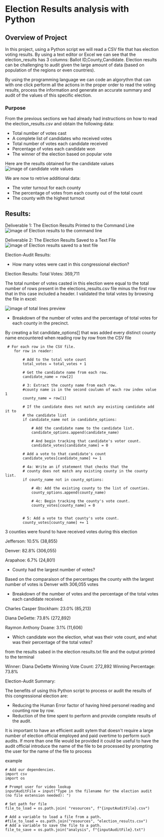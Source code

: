 # Election Results analysis with Python

## Overview of Project

In this project, using a Python script we will read a CSV file that has election voting results. By using a text editor or Excel we can see that the election_results has 3 columns: Ballot ID,County,Candidate.
Election results can be challenging to audit given the large amount of data (based on population of the regions or even countries).

By using the programming language we can code an algorythm that can with one click perform all the actions in the proper order to read the voting results, process the information and generate an accurate summary and audit of the values of this specific election.

### Purpose

From the previous sections we had already had instructions on how to read the election_results.csv and obtain the following data:
- Total number of votes cast
- A complete list of candidates who received votes
- Total number of votes each candidate received
- Percentage of votes each candidate won
- The winner of the election based on popular vote

Here are the results obtained for the candidate values
![image of candidate vote values](/resources/CandidateResults.png)

We are now to retrive additional data:

- The voter turnout for each county
- The percentage of votes from each county out of the total count
- The county with the highest turnout

## Results:

Deliverable 1: The Election Results Printed to the Command Line
![image of Election results to the command line](/resources/Terminal_ScreenShot.png)

Deliverable 2: The Election Results Saved to a Text File
![image of Election results saved to a text file](/resources/election_results.png)

Election-Audit Results: 

- How many votes were cast in this congressional election?

Election Results: Total Votes: 369,711


The total number of votes casted in this election were equal to the total number of rows present in the elections_results.csv file minus the first row that in this case included a header. I validated the total votes by browsing the file in excel:

![image of total lines preview](/resources/excel_preview_csv.png)

- Breakdown of the number of votes and the percentage of total votes for each county in the precinct.

By creating a list candidate_options[] that was added every distinct county name encountered when reading row by row from the CSV file

```
 # For each row in the CSV file.
    for row in reader:

        # Add to the total vote count
        total_votes = total_votes + 1

        # Get the candidate name from each row.
        candidate_name = row[2]

        # 3: Extract the county name from each row.
        #county name is in the second coulumn of each row index value 1
        county_name = row[1]

        # If the candidate does not match any existing candidate add it to
        # the candidate list
        if candidate_name not in candidate_options:

            # Add the candidate name to the candidate list.
            candidate_options.append(candidate_name)

            # And begin tracking that candidate's voter count.
            candidate_votes[candidate_name] = 0

        # Add a vote to that candidate's count
        candidate_votes[candidate_name] += 1

        # 4a: Write an if statement that checks that the
        # county does not match any existing county in the county list.
        if county_name not in county_options:

            # 4b: Add the existing county to the list of counties.
            county_options.append(county_name)

            # 4c: Begin tracking the county's vote count.
            county_votes[county_name] = 0


        # 5: Add a vote to that county's vote count.
        county_votes[county_name] += 1

```

3 counties were found to have received votes during this election


Jefferson: 10.5% (38,855)

Denver: 82.8% (306,055)

Arapahoe: 6.7% (24,801)


- County had the largest number of votes? 

Based on the comparaison of the percentages the county with the largest number of votes is Denver with 306,055 votes

- Breakdown of the number of votes and the percentage of the total votes each candidate received.

Charles Casper Stockham: 23.0% (85,213)

Diana DeGette: 73.8% (272,892)

Raymon Anthony Doane: 3.1% (11,606)


- Which candidate won the election, what was their vote count, and what was their percentage of the total votes?

from the results sabed in the election results.txt file and the output printed to the terminal

Winner: Diana DeGette
Winning Vote Count: 272,892
Winning Percentage: 73.8%


Election-Audit Summary: 

The benefits of using this Python script to process or audit the results of this congressional election are:

- Reducing the Human Error factor of having hired personel reading and counting row by row. 
- Reduction of the time spent to perform and provide complete results of the audit.

It is important to have an efficient audit sytem that doesn't require a large number of election official employed and paid overtime to perform such audits.
If more than one file would be provided it could be useful to have the audit official introduce the name of the file to be processed by prompting the user for the name of the file to process 

example

```
# Add our dependencies.
import csv
import os

# Prompt user for video lookup
inputAuditFile = input("Type in the filename for the election audit (no file extension needed): ")

# Set path for file
file_to_load = os.path.join( "resources", f"{inputAuditFile}.csv")

# Add a variable to load a file from a path.
#file_to_load = os.path.join("resources", "election_results.csv")
# Add a variable to save the file to a path.
file_to_save = os.path.join("analysis", f"{inputAuditFile}.txt")


```
